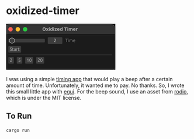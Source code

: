 # oxidized-timer

![alt text](running_sample.png)

I was using a simple [timing app](https://apps.apple.com/us/app/onigiri-menu-bar-timer/id1639917298) that would play a beep after a certain amount of time. Unfortunately, it wanted me to pay. No thanks. So, I wrote this small little app with [egui](https://github.com/emilk/egui). For the beep sound, I use an asset from [rodio](https://github.com/RustAudio/rodio), which is under the MIT license.

## To Run

```
cargo run
```